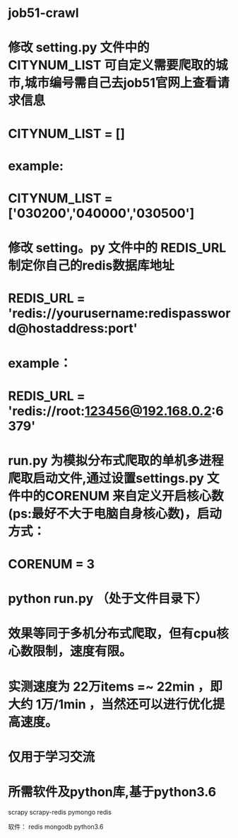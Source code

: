 # job51-crawl


# 修改 setting.py 文件中的 CITYNUM_LIST 可自定义需要爬取的城市,城市编号需自己去job51官网上查看请求信息
# CITYNUM_LIST = []
# example:
# CITYNUM_LIST = ['030200','040000','030500']


# 修改 setting。py 文件中的 REDIS_URL 制定你自己的redis数据库地址
# REDIS_URL = 'redis://yourusername:redispassword@hostaddress:port'
# example：
# REDIS_URL = 'redis://root:123456@192.168.0.2:6379'


# run.py 为模拟分布式爬取的单机多进程爬取启动文件,通过设置settings.py 文件中的CORENUM 来自定义开启核心数(ps:最好不大于电脑自身核心数)，启动方式：
# CORENUM = 3
# python run.py （处于文件目录下）


# 效果等同于多机分布式爬取，但有cpu核心数限制，速度有限。
# 实测速度为 22万items =~ 22min  ，即大约 1万/1min ，当然还可以进行优化提高速度。


# 仅用于学习交流


# 所需软件及python库,基于python3.6
scrapy
scrapy-redis
pymongo
redis

软件：
redis
mongodb
python3.6




